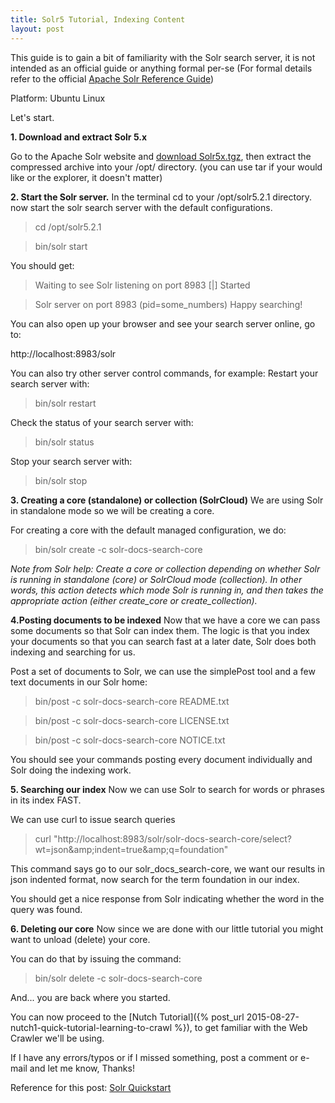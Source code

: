 ```yaml
---
title: Solr5 Tutorial, Indexing Content
layout: post
---
```


This guide is to gain a bit of familiarity with the Solr search server, it is
not intended as an official guide or anything formal per-se (For formal details
refer to the official 
[Apache Solr Reference Guide](https://cwiki.apache.org/confluence/display/solr/Apache+Solr+Reference+Guide))

Platform: Ubuntu Linux

Let's start.

**1. Download and extract Solr 5.x**

Go to the Apache Solr website and [download Solr5x.tgz](http://www.apache.org/dyn/closer.cgi), 
then extract the compressed archive into your /opt/ directory. (you can use tar 
if your would like or the explorer, it doesn't matter)

**2. Start the Solr server.** 
In the terminal cd to your /opt/solr5.2.1
directory. now start the solr search server with the default configurations.

> cd /opt/solr5.2.1 

> bin/solr start 

You should get:

> Waiting to see Solr listening on port 8983 [|] Started

> Solr server on port 8983 (pid=some_numbers) Happy searching! 

You can also open up your browser and see your search server online, go to:

http://localhost:8983/solr

You can also try other server control commands, for example: Restart your search
server with:

> bin/solr restart

Check the status of your search server with:

> bin/solr status 

Stop your search server with:

> bin/solr stop 

**3. Creating a core (standalone) or collection (SolrCloud)** 
We are using Solr in standalone mode so we will be creating a core.

For creating a core with the default managed configuration, we do:

> bin/solr create -c solr-docs-search-core 

_Note from Solr help: Create a core or collection depending on whether Solr is
running in standalone (core) or SolrCloud mode (collection). In other words,
this action detects which mode Solr is running in, and then takes the
appropriate action (either create_core or create_collection)._

**4.Posting documents to be indexed** 
Now that we have a core we can pass some documents so that Solr can index them. 
The logic is that you index your documents so that you can search fast at a later 
date, Solr does both indexing and searching for us.

Post a set of documents to Solr, we can use the simplePost tool and a few text
documents in our Solr home:

> bin/post -c solr-docs-search-core README.txt 

> bin/post -c solr-docs-search-core LICENSE.txt 

> bin/post -c solr-docs-search-core NOTICE.txt

You should see your commands posting every document individually and Solr doing
the indexing work.

**5. Searching our index** 
Now we can use Solr to search for words or phrases in its index FAST.

We can use curl to issue search queries

> curl "http://localhost:8983/solr/solr-docs-search-core/select?wt=json&amp;amp;indent=true&amp;amp;q=foundation"

This command says go to our solr_docs_search-core, we want our results in json
indented format, now search for the term foundation in our index.

You should get a nice response from Solr indicating whether the word in the
query was found.

**6. Deleting our core** 
Now since we are done with our little tutorial you might want to unload (delete) 
your core.

You can do that by issuing the command:

> bin/solr delete -c solr-docs-search-core 

And... you are back where you started.

You can now proceed to the [Nutch Tutorial]({% post_url 2015-08-27-nutch1-quick-tutorial-learning-to-crawl %}),
to get familiar with the Web Crawler we'll be using.

If I have any errors/typos or if I missed something, post a comment or e-mail
and let me know, Thanks!

Reference for this post: [Solr Quickstart](http://lucene.apache.org/solr/quickstart.html)
